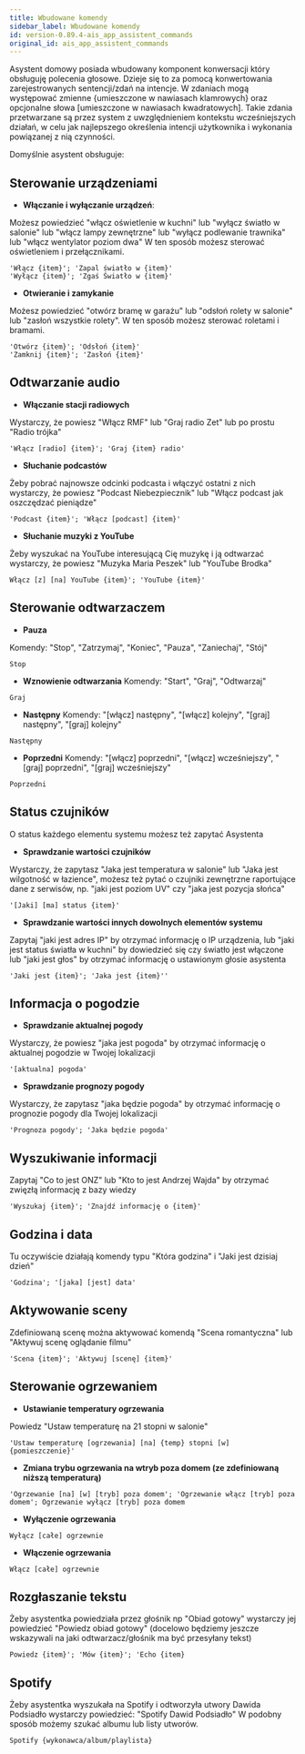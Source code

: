 ```yaml
---
title: Wbudowane komendy
sidebar_label: Wbudowane komendy
id: version-0.89.4-ais_app_assistent_commands
original_id: ais_app_assistent_commands
---
```



Asystent domowy posiada wbudowany komponent konwersacji który obsługuję polecenia głosowe.
Dzieje się to za pomocą konwertowania zarejestrowanych sentencji/zdań na intencje. W zdaniach mogą występować zmienne {umieszczone w nawiasach klamrowych} oraz opcjonalne słowa [umieszczone w nawiasach kwadratowych]. Takie zdania przetwarzane są przez system z uwzględnieniem kontekstu wcześniejszych działań, w celu jak najlepszego określenia intencji użytkownika i wykonania powiązanej z nią czynności.


Domyślnie asystent obsługuje:

## Sterowanie urządzeniami

* **Włączanie i wyłączanie urządzeń**:

Możesz powiedzieć "włącz oświetlenie w kuchni" lub "wyłącz światło w salonie" lub "włącz lampy zewnętrzne" lub "wyłącz podlewanie trawnika" lub "włącz wentylator poziom dwa" W ten sposób możesz sterować oświetleniem i przełącznikami.

```text
'Włącz {item}'; 'Zapal światło w {item}'
'Wyłącz {item}'; 'Zgaś Światło w {item}'
```

* **Otwieranie i zamykanie**

Możesz powiedzieć "otwórz bramę w garażu" lub "odsłoń rolety w salonie" lub "zasłoń wszystkie rolety". W ten sposób możesz sterować roletami i bramami.

```text
'Otwórz {item}'; 'Odsłoń {item}'
'Zamknij {item}'; 'Zasłoń {item}'
```

## Odtwarzanie audio

* **Włączanie stacji radiowych**

Wystarczy, że powiesz "Włącz RMF" lub "Graj radio Zet" lub po prostu "Radio trójka"

```text
'Włącz [radio] {item}'; 'Graj {item} radio'
```

* **Słuchanie podcastów**

Żeby pobrać najnowsze odcinki podcasta i włączyć ostatni z nich wystarczy, że powiesz "Podcast Niebezpiecznik" lub "Włącz podcast jak oszczędzać pieniądze"

```text
'Podcast {item}'; 'Włącz [podcast] {item}'
```

* **Słuchanie muzyki z YouTube**

Żeby wyszukać na YouTube interesującą Cię muzykę i ją odtwarzać wystarczy, że powiesz "Muzyka Maria Peszek" lub "YouTube Brodka"

```text
Włącz [z] [na] YouTube {item}'; 'YouTube {item}'
```

## Sterowanie odtwarzaczem

* **Pauza**

Komendy: "Stop", "Zatrzymaj", "Koniec", "Pauza", "Zaniechaj", "Stój"

```text
Stop
```

* **Wznowienie odtwarzania**
Komendy: "Start", "Graj", "Odtwarzaj"

```text
Graj
```

* **Następny**
Komendy: "[włącz] następny", "[włącz] kolejny", "[graj] następny", "[graj] kolejny"

```text
Następny
```

* **Poprzedni**
Komendy: "[włącz] poprzedni", "[włącz] wcześniejszy", "[graj] poprzedni", "[graj] wcześniejszy"

```text
Poprzedni
```

## Status czujników

O status każdego elementu systemu możesz też zapytać Asystenta

* **Sprawdzanie wartości czujników**

Wystarczy, że zapytasz "Jaka jest temperatura w salonie" lub "Jaka jest wilgotność w łazience", możesz też pytać o czujniki zewnętrzne raportujące dane z serwisów, np. "jaki jest poziom UV" czy "jaka jest pozycja słońca"

```text
'[Jaki] [ma] status {item}'
```

* **Sprawdzanie wartości innych dowolnych elementów systemu**

Zapytaj "jaki jest adres IP" by otrzymać informację o IP urządzenia, lub "jaki jest status światła w kuchni" by dowiedzieć się czy światło jest włączone lub "jaki jest głos" by otrzymać informację o ustawionym głosie asystenta

```text
'Jaki jest {item}'; 'Jaka jest {item}''
```

## Informacja o pogodzie

* **Sprawdzanie aktualnej pogody**

Wystarczy, że powiesz "jaka jest pogoda" by otrzymać informację o aktualnej pogodzie w Twojej lokalizacji

```text
'[aktualna] pogoda'
```

* **Sprawdzanie prognozy pogody**

Wystarczy, że zapytasz "jaka będzie pogoda" by otrzymać informację o prognozie pogody dla Twojej lokalizacji

```text
'Prognoza pogody'; 'Jaka będzie pogoda'
```

## Wyszukiwanie informacji

Zapytaj "Co to jest ONZ" lub "Kto to jest Andrzej Wajda" by otrzymać zwięzłą informację z bazy wiedzy

```text
'Wyszukaj {item}'; 'Znajdź informację o {item}'
```

## Godzina i data

Tu oczywiście działają komendy typu "Która godzina" i "Jaki jest dzisiaj dzień"

```text
'Godzina'; '[jaka] [jest] data'
```

## Aktywowanie sceny

Zdefiniowaną scenę można aktywować komendą "Scena romantyczna" lub "Aktywuj scenę oglądanie filmu"

```text
'Scena {item}'; 'Aktywuj [scenę] {item}'
```

## Sterowanie ogrzewaniem

* **Ustawianie temperatury ogrzewania**

Powiedz "Ustaw temperaturę na 21 stopni w salonie"

```text
'Ustaw temperaturę [ogrzewania] [na] {temp} stopni [w] {pomieszczenie}'
```

* **Zmiana trybu ogrzewania na wtryb poza domem (ze zdefiniowaną niższą temperaturą)**

```text
'Ogrzewanie [na] [w] [tryb] poza domem'; 'Ogrzewanie włącz [tryb] poza domem'; Ogrzewanie wyłącz [tryb] poza domem
```

* **Wyłączenie ogrzewania**

```text
Wyłącz [całe] ogrzewnie
```

* **Włączenie ogrzewania**

```text
Włącz [całe] ogrzewnie
```

## Rozgłaszanie tekstu

Żeby asystentka powiedziała przez głośnik np "Obiad gotowy" wystarczy jej powiedzieć "Powiedz obiad gotowy"
(docelowo będziemy jeszcze wskazywali na jaki odtwarzacz/głośnik ma być przesyłany tekst)

```text
Powiedz {item}'; 'Mów {item}'; 'Echo {item}
```


## Spotify

Żeby asystentka wyszukała na Spotify i odtworzyła utwory Dawida Podsiadło wystarczy powiedzieć: "Spotify Dawid Podsiadło"
W podobny sposób możemy szukać albumu lub listy utworów.
```text
Spotify {wykonawca/album/playlista}
```
